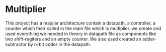 # Multiplier
This project has a majular architecture contain a datapath, a controller, a counter which their called in the main file which is multiplier. we create and used everything we needed in theory in datapath file as components like two shift-regiters and an empty counter. We also used created an adder-subtractor by n-bit adder in the datapath.
